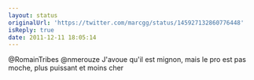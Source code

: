 ```yaml
---
layout: status
originalUrl: 'https://twitter.com/marcgg/status/145927132860776448'
isReply: true
date: 2011-12-11 18:05:14
---
```


@RomainTribes @nmerouze J'avoue qu'il est mignon, mais le pro est pas moche, plus puissant et moins cher
